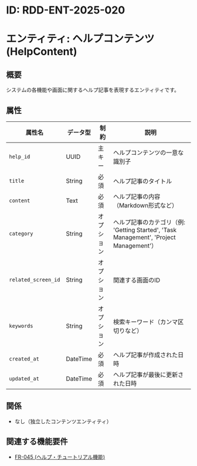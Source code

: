 # ID: RDD-ENT-2025-020

# エンティティ: ヘルプコンテンツ (HelpContent)

## 概要

システムの各機能や画面に関するヘルプ記事を表現するエンティティです。

## 属性

| 属性名              | データ型 | 制約       | 説明                                                                                   |
| ------------------- | -------- | ---------- | -------------------------------------------------------------------------------------- |
| `help_id`           | UUID     | 主キー     | ヘルプコンテンツの一意な識別子                                                         |
| `title`             | String   | 必須       | ヘルプ記事のタイトル                                                                   |
| `content`           | Text     | 必須       | ヘルプ記事の内容（Markdown形式など）                                                   |
| `category`          | String   | オプション | ヘルプ記事のカテゴリ（例: 'Getting Started', 'Task Management', 'Project Management'） |
| `related_screen_id` | String   | オプション | 関連する画面のID                                                                       |
| `keywords`          | String   | オプション | 検索キーワード（カンマ区切りなど）                                                     |
| `created_at`        | DateTime | 必須       | ヘルプ記事が作成された日時                                                             |
| `updated_at`        | DateTime | 必須       | ヘルプ記事が最後に更新された日時                                                       |

## 関係

- なし（独立したコンテンツエンティティ）

## 関連する機能要件

- [FR-045 (ヘルプ・チュートリアル機能)](../../functional-requirements/fr-045-help-tutorial-function.md)

